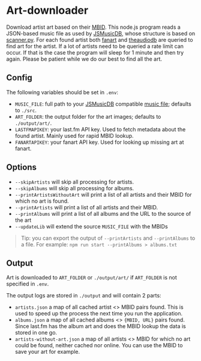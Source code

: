 # Art-downloader

Download artist art based on their [MBID](https://musicbrainz.org/). This node.js program reads a JSON-based music file as used by [JSMusicDB](https://www.jsmusicd.com), whose structure is based on [scanner.py](https://github.com/lucienimmink/scanner.py). For each found artist both [fanart](https://fanart.tv/) and [theaudiodb](https://www.theaudiodb.com/) are queried to find art for the artist. If a lot of artists need to be queried a rate limit can occur. If that is the case the program will sleep for 1 minute and then try again. Please be patient while we do our best to find all the art.

## Config

The following variables should be set in `.env`:

- `MUSIC_FILE`: full path to your [JSMusicDB](https://www.jsmusicd.com) compatible [music file](https://github.com/lucienimmink/scanner.py); defaults to `./src`.
- `ART_FOLDER`: the output folder for the art images; defaults to `./output/art/`.
- `LASTFMAPIKEY`: your last.fm API key. Used to fetch metadata about the found artist. Mainly used for rapid MBID lookup.
- `FANARTAPIKEY`: your fanart API key. Used for looking up missing art at fanart.

## Options

- `--skipArtists` will skip all processing for artists.
- `--skipAlbums` will skip all processing for albums.
- `--printArtistsWithoutArt` will print a list of all artists and their MBID for which no art is found.
- `--printArtists` will print a list of all artists and their MBID.
- `--printAlbums` will print a list of all albums and the URL to the source of the art
- `--updateLib` will extend the source `MUSIC_FILE` with the MBIDs

> Tip: you can export the output of `--printArtists` and `--printAlbums` to a file. For example: `npm run start --printAlbums > albums.txt`

## Output

Art is downloaded to `ART_FOLDER` or `./output/art/` if `ART_FOLDER` is not specified in `.env`.

The output logs are stored in `./output` and will contain 2 parts:

- `artists.json` a map of all cached artist <> MBID pairs found. This is used to speed up the process the next time you run the application.
- `albums.json` a map of all cached albums <> `{MBID, URL}` pairs found. Since last.fm has the album art and does the MBID lookup the data is stored in one go.
- `artists-without-art.json` a map of all artists <> MBID for which no art could be found, neither cached nor online. You can use the MBID to save your art for example.
